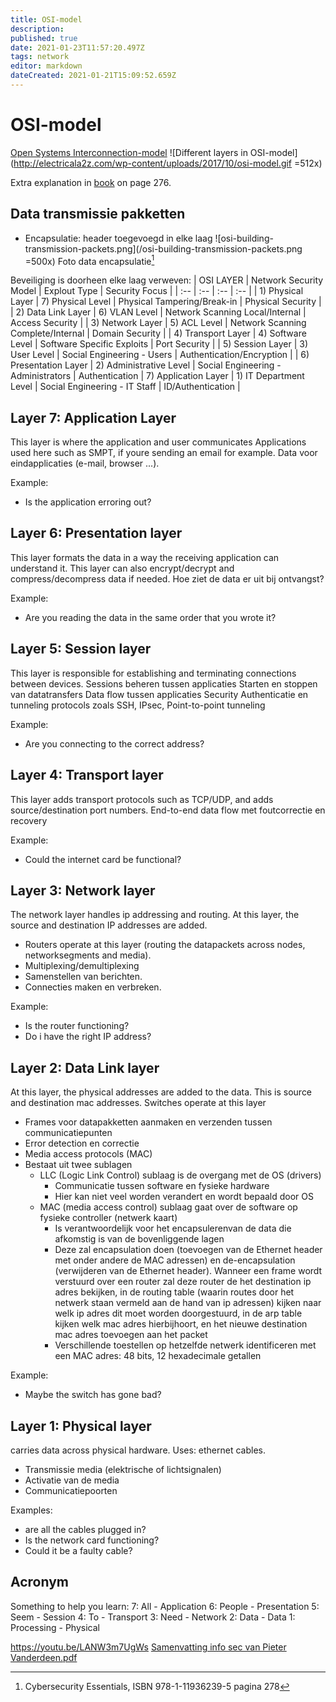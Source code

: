 ```yaml
---
title: OSI-model
description: 
published: true
date: 2021-01-23T11:57:20.497Z
tags: network
editor: markdown
dateCreated: 2021-01-21T15:09:52.659Z
---
```


# OSI-model
[Open Systems Interconnection-model](https://en.wikipedia.org/wiki/OSI-model) 
![Different layers in OSI-model](http://electricala2z.com/wp-content/uploads/2017/10/osi-model.gif =512x)

Extra explanation in [book](https://drive.google.com/file/d/1f_TkF0QISOQmXScrwByJxn9QEfhPXULH/view) on page 276.

## Data transmissie pakketten
* Encapsulatie: header toegevoegd in elke laag
	![osi-building-transmission-packets.png](/osi-building-transmission-packets.png =500x)
	Foto data encapsulatie[^1]

Beveiliging is doorheen elke laag verweven:
| OSI LAYER | Network Security Model | Explout Type  | Security Focus |
| :-- | :-- | :-- | :-- |
| 1) Physical Layer | 7) Physical Level | Physical Tampering/Break-in | Physical Security |
| 2) Data Link Layer | 6) VLAN Level | Network Scanning Local/Internal | Access Security |
| 3) Network Layer | 5) ACL Level | Network Scanning Complete/Internal | Domain Security |
| 4) Transport Layer | 4) Software Level | Software Specific Exploits | Port Security |
| 5) Session Layer | 3) User Level | Social Engineering - Users | Authentication/Encryption  |
| 6) Presentation Layer | 2) Administrative Level | Social Engineering - Administrators | Authentication
| 7) Application Layer | 1) IT Department Level | Social Engineering - IT Staff | ID/Authentication   |

## Layer 7: Application Layer
This layer is where the application and user communicates
Applications used here such as SMPT, if youre sending an email for example.
Data voor eindapplicaties (e-mail, browser ...).

Example:
- Is the application erroring out?
    
## Layer 6: Presentation layer
This layer formats the data in a way the receiving application can understand it. This layer can also encrypt/decrypt and compress/decompress data if needed.
Hoe ziet de data er uit bij ontvangst?

Example:
- Are you reading the data in the same order that you wrote it?

## Layer 5: Session layer
This layer is responsible for establishing and terminating connections between devices.
Sessions beheren tussen applicaties
Starten en stoppen van datatransfers
Data flow tussen applicaties
Security
Authenticatie en tunneling protocols zoals SSH, IPsec, Point-to-point tunneling

Example:
- Are you connecting to the correct address?

## Layer 4: Transport layer
This layer adds transport protocols such as TCP/UDP, and adds source/destination
port numbers.
End-to-end data flow met foutcorrectie en recovery

Example:
- Could the internet card be functional?

## Layer 3: Network layer
The network layer handles ip addressing and routing. At this layer, the source
and destination IP addresses are added.
- Routers operate at this layer (routing the datapackets across nodes, networksegments and media).
- Multiplexing/demultiplexing
- Samenstellen van berichten.
- Connecties maken en verbreken.

Example:
- Is the router functioning?
- Do i have the right IP address?

## Layer 2: Data Link layer
At this layer, the physical addresses are added to the data. This is source and
destination mac addresses.
Switches operate at this layer

- Frames voor datapakketten aanmaken en verzenden tussen communicatiepunten
- Error detection en correctie
- Media access protocols (MAC)
- Bestaat uit twee sublagen
	- LLC (Logic Link Control) sublaag is de overgang met de OS (drivers)
		- Communicatie tussen software en fysieke hardware
		- Hier kan niet veel worden verandert en wordt bepaald door OS
	- MAC (media access control) sublaag gaat over de software op fysieke controller (netwerk kaart)
		- Is verantwoordelijk voor het encapsulerenvan de data die afkomstig is van de bovenliggende lagen
		- Deze zal encapsulation doen (toevoegen van de Ethernet header met onder andere de MAC adressen) en de\-encapsulation (verwijderen van de Ethernet header). Wanneer een frame wordt verstuurd over een router zal deze router de het destination ip adres bekijken, in de routing table (waarin routes door het netwerk staan vermeld aan de hand van ip adressen) kijken naar welk ip adres dit moet worden doorgestuurd, in de arp table kijken welk mac adres hierbijhoort, en het nieuwe destination mac adres toevoegen aan het packet
		- Verschillende toestellen op hetzelfde netwerk identificeren met een MAC adres: 48 bits, 12 hexadecimale getallen

Example:
- Maybe the switch has gone bad?

## Layer 1: Physical layer
carries data across physical hardware.
Uses: ethernet cables.
- Transmissie media (elektrische of lichtsignalen)
- Activatie van de media
- Communicatiepoorten

Examples:
- are all the cables plugged in?
- Is the network card functioning?
- Could it be a faulty cable?

## Acronym
Something to help you learn:
7: All - Application
6: People	- Presentation
5: Seem	- Session
4: To	- Transport
3: Need	- Network
2: Data	- Data
1: Processing	- Physical

https://youtu.be/LANW3m7UgWs
[Samenvatting info sec van Pieter Vanderdeen.pdf](/information_security/samenvatting_info_sec_pieter_vanderdeen.pdf)
[^1]: Cybersecurity Essentials, ISBN 978-1-11936239-5 pagina 278


